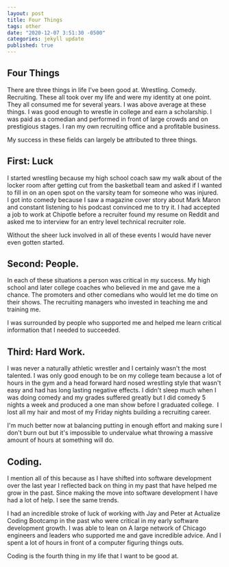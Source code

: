```yaml
---
layout: post
title: Four Things
tags: other
date: "2020-12-07 3:51:30 -0500"
categories: jekyll update
published: true
---
```


## Four Things

There are three things in life I've been good at. Wrestling. Comedy. Recruiting. These all took over my life and were my identity at one point. They all consumed me for several years. I was above average at these things. I was good enough to wrestle in college and earn a scholarship. I was paid as a comedian and performed in front of large crowds and on prestigious stages. I ran my own recruiting office and a profitable business.

My success in these fields can largely be attributed to three things. 

## First: Luck
I started wrestling because my high school coach saw my walk about of the locker room after getting cut from the basketball team and asked if I wanted to fill in on an open spot on the varsity team for someone who was injured. 
I got into comedy because I saw a magazine cover story about Mark Maron and constant listening to his podcast convinced me to try it.
I had accepted a job to work at Chipotle before a recruiter found my resume on Reddit and asked me to interview for an entry level technical recruiter role.

Without the sheer luck involved in all of these events I would have never even gotten started.

## Second: People. 
In each of these situations a person was critical in my success. 
My high school and later college coaches who believed in me and gave me a chance.
The promoters and other comedians who would let me do time on their shows.
The recruiting managers who invested in teaching me and training me.

I was surrounded by people who supported me and helped me learn critical information that I needed to succeeded. 

## Third: Hard Work. 
I was never a naturally athletic wrestler and I certainly wasn't the most talented. I was only good enough to be on my college team because a lot of hours in the gym and a head forward hard nosed wrestling style that wasn't easy and had has long lasting negative effects.
I didn't sleep much when I was doing comedy and my grades suffered greatly but I did comedy 5 nights a week and produced a one man show before I graduated college. 
I lost all my hair and most of my Friday nights building a recruiting career. 

I'm much better now at balancing putting in enough effort and making sure I don't burn out but it's impossible to undervalue what throwing a massive amount of hours at something will do.

## Coding.
I mention all of this because as I have shifted into software development over the last year I reflected back on thing in my past that have helped me grow in the past.
Since making the move into software development I have had a lot of help. I see the same trends.

I had an incredible stroke of luck of working with Jay and Peter at Actualize Coding Bootcamp in the past who were critical in my early software development growth.
I was able to lean on A large network of Chicago engineers and leaders who supported me and gave incredible advice.
And I spent a lot of hours in front of a computer figuring things outs.

Coding is the fourth thing in my life that I want to be good at. 
